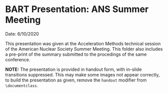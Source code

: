 # BART Presentation: ANS Summer Meeting
Date: 6/10/2020

This presentation was given at the Acceleration Methods technical
session of the American Nuclear Society Summer Meeting. This folder
also includes a pre-print of the summary submitted to the procedings
of the same conference.


**NOTE:** The
presentation is provided in handout form, with in-slide transitions
suppressed. This may make some images not appear correctly, to build
the presentation as given, remove the `handout` modifier from `\documentclass`.

